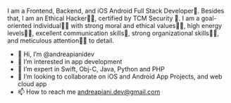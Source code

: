 
I am a Frontend, Backend, and iOS Android Full Stack Developer🎡. Besides that, I am an Ethical Hacker👩‍🎓, certified by TCM Security 🎯. I am a goal-oriented individual👩‍💻 with strong moral and ethical values🙇‍♀️, high energy levels🤹‍♀️, excellent communication skills👐, strong organizational skills👮‍♀️, and meticulous attention🕵️‍♀️ to detail.

- 👋 Hi, I’m @andreapianidev
- 👀 I’m interested in app development
- 🌱 I’m expert in Swift, Obj-C, Java, Python and PHP
- 💞️ I’m looking to collaborate on iOS and Android App Projects, and web cloud app
- 📫 How to reach me andreapiani.dev@gmail.com
<!---
andreapianidev/andreapianidev is a ✨ special ✨ repository because its `README.md` (this file) appears on your GitHub profile.
You can click the Preview link to take a look at your changes.
--->
